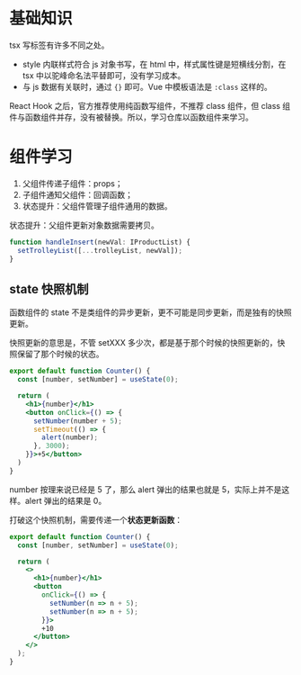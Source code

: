 # 基础知识

tsx 写标签有许多不同之处。

- style 内联样式符合 js 对象书写，在 html 中，样式属性键是短横线分割，在 tsx 中以驼峰命名法平替即可，没有学习成本。
- 与 js 数据有关联时，通过 `{}` 即可。Vue 中模板语法是 `:class` 这样的。

React Hook 之后，官方推荐使用纯函数写组件，不推荐 class 组件，但 class 组件与函数组件并存，没有被替换。所以，学习仓库以函数组件来学习。

# 组件学习

1. 父组件传递子组件：props；
2. 子组件通知父组件：回调函数；
3. 状态提升：父组件管理子组件通用的数据。

状态提升：父组件更新对象数据需要拷贝。

```ts
function handleInsert(newVal: IProductList) {
  setTrolleyList([...trolleyList, newVal]);
}
```

## state 快照机制

函数组件的 state 不是类组件的异步更新，更不可能是同步更新，而是独有的快照更新。

快照更新的意思是，不管 setXXX 多少次，都是基于那个时候的快照更新的，快照保留了那个时候的状态。

```jsx
export default function Counter() {
  const [number, setNumber] = useState(0);

  return (
    <h1>{number}</h1>
    <button onClick={() => {
      setNumber(number + 5);
      setTimeout(() => {
        alert(number);
      }, 3000);
    }}>+5</button>
  )
}
```

number 按理来说已经是 5 了，那么 alert 弹出的结果也就是 5，实际上并不是这样。alert 弹出的结果是 0。

打破这个快照机制，需要传递一个**状态更新函数**：

```jsx
export default function Counter() {
  const [number, setNumber] = useState(0);

  return (
    <>
      <h1>{number}</h1>
      <button
        onClick={() => {
          setNumber(n => n + 5);
          setNumber(n => n + 5);
        }}>
        +10
      </button>
    </>
  );
}
```
